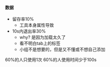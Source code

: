 
#### 数据
* 留存率10%
  * 工具本身属性导致
* 10s内退出率30%
  * why? 是因为加载太久了
  * 看不明白tab上的标签
  * 小组不是想要的，但是又不懂或不想自己添加

60%的人只使用1次
60%的人使用时间少于100s

